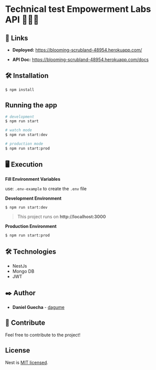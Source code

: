 # Technical test Empowerment Labs API 🧑🏽‍💻






## 🚀 Links



 * **Deployed:** https://blooming-scrubland-48954.herokuapp.com/

 * **API Doc:** https://blooming-scrubland-48954.herokuapp.com/docs






## 🛠 Installation


```bash
$ npm install
```

## Running the app

```bash
# development
$ npm run start

# watch mode
$ npm run start:dev

# production mode
$ npm run start:prod
```




## 🖥 Execution

**Fill Environment Variables**

use: `.env-example` to create the `.env` file 

**Development Environment**
```bash
$ npm run start:dev
```
>This project runs on **http://localhost:3000**


**Production Environment**

```bash
$ npm run start:prod
```




## 🛠️ Technologies



  * NestJs
  * Mongo DB
  * JWT

  



## ✒️ Author



* **Daniel Guecha** - [dagume](https://github.com/dagume)





## 🎁 Contribute



Feel free to contribute to the project!




## License

Nest is [MIT licensed](LICENSE).
